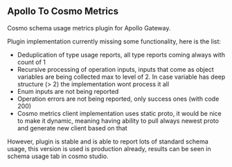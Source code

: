 ## Apollo To Cosmo Metrics

Cosmo schema usage metrics plugin for Apollo Gateway.

Plugin implementation currently missing some functionality, here is the list:

- Deduplication of type usage reports, all type reports coming always with count of 1
- Recursive processing of operation inputs, inputs that come as object variables are being collected max to level of 2. In case variable has deep structure (> 2) the implementation wont process it all
- Enum inputs are not being reported
- Operation errors are not being reported, only success ones (with code 200)
- Cosmo metrics client implementation uses static proto, it would be nice to make it dynamic, meaning having ability to pull always newest proto and generate new client based on that

However, plugin is stable and is able to report lots of standard schema usage, this version is used is production already, results can be seen in schema usage tab in cosmo studio.

